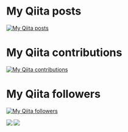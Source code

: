# My Qiita posts
[![My Qiita posts](https://qiita-badge.apiapi.app/s/interceptor128/posts.svg)](http://qiita.com/interceptor128)
# My Qiita contributions
[![My Qiita contributions](https://qiita-badge.apiapi.app/s/interceptor128/contributions.svg)](http://qiita.com/interceptor128)
# My Qiita followers
[![My Qiita followers](https://qiita-badge.apiapi.app/s/interceptor128/followers.svg)](http://qiita.com/interceptor128)

<a href="https://github.com/interceptor128/interceptor128">
<img align="left" src="https://github-readme-stats.vercel.app/api?username=interceptor128&show_icons=true&theme=solarized-dark" />
</a>
<a href="https://github.com/interceptor128/interceptor128">
<img align="left" src="https://github-readme-stats.vercel.app/api/top-langs/?username=interceptor128&hide=html,css" />
</a>
